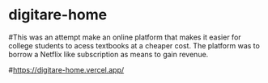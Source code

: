 # digitare-home

#This was an attempt make an online platform that makes it easier for college students to acess textbooks at a cheaper cost. The platform was to borrow a Netflix like subscription as means to gain revenue.

#https://digitare-home.vercel.app/
